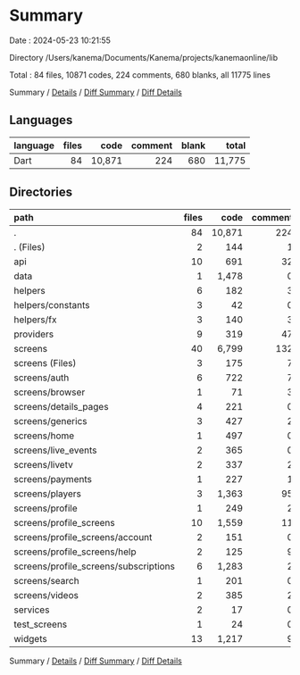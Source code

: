 # Summary

Date : 2024-05-23 10:21:55

Directory /Users/kanema/Documents/Kanema/projects/kanemaonline/lib

Total : 84 files,  10871 codes, 224 comments, 680 blanks, all 11775 lines

Summary / [Details](details.md) / [Diff Summary](diff.md) / [Diff Details](diff-details.md)

## Languages
| language | files | code | comment | blank | total |
| :--- | ---: | ---: | ---: | ---: | ---: |
| Dart | 84 | 10,871 | 224 | 680 | 11,775 |

## Directories
| path | files | code | comment | blank | total |
| :--- | ---: | ---: | ---: | ---: | ---: |
| . | 84 | 10,871 | 224 | 680 | 11,775 |
| . (Files) | 2 | 144 | 1 | 13 | 158 |
| api | 10 | 691 | 32 | 99 | 822 |
| data | 1 | 1,478 | 0 | 1 | 1,479 |
| helpers | 6 | 182 | 3 | 29 | 214 |
| helpers/constants | 3 | 42 | 0 | 8 | 50 |
| helpers/fx | 3 | 140 | 3 | 21 | 164 |
| providers | 9 | 319 | 47 | 97 | 463 |
| screens | 40 | 6,799 | 132 | 381 | 7,312 |
| screens (Files) | 3 | 175 | 7 | 16 | 198 |
| screens/auth | 6 | 722 | 7 | 44 | 773 |
| screens/browser | 1 | 71 | 3 | 8 | 82 |
| screens/details_pages | 4 | 221 | 0 | 15 | 236 |
| screens/generics | 3 | 427 | 2 | 22 | 451 |
| screens/home | 1 | 497 | 0 | 11 | 508 |
| screens/live_events | 2 | 365 | 0 | 18 | 383 |
| screens/livetv | 2 | 337 | 2 | 14 | 353 |
| screens/payments | 1 | 227 | 1 | 7 | 235 |
| screens/players | 3 | 1,363 | 95 | 103 | 1,561 |
| screens/profile | 1 | 249 | 2 | 16 | 267 |
| screens/profile_screens | 10 | 1,559 | 11 | 78 | 1,648 |
| screens/profile_screens/account | 2 | 151 | 0 | 10 | 161 |
| screens/profile_screens/help | 2 | 125 | 9 | 11 | 145 |
| screens/profile_screens/subscriptions | 6 | 1,283 | 2 | 57 | 1,342 |
| screens/search | 1 | 201 | 0 | 9 | 210 |
| screens/videos | 2 | 385 | 2 | 20 | 407 |
| services | 2 | 17 | 0 | 4 | 21 |
| test_screens | 1 | 24 | 0 | 4 | 28 |
| widgets | 13 | 1,217 | 9 | 52 | 1,278 |

Summary / [Details](details.md) / [Diff Summary](diff.md) / [Diff Details](diff-details.md)